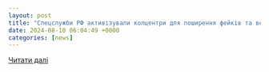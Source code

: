 ```yaml
---
layout: post
title: "Спецслужби РФ активізували колцентри для поширення фейків та вербув . | InternetUA"
date: 2024-08-10 06:04:49 +0000
categories: [news]
---
```


[Читати далі](https://uazmi.org/news/post/3a7c26c001f09a9983199e2f92448a8d)
